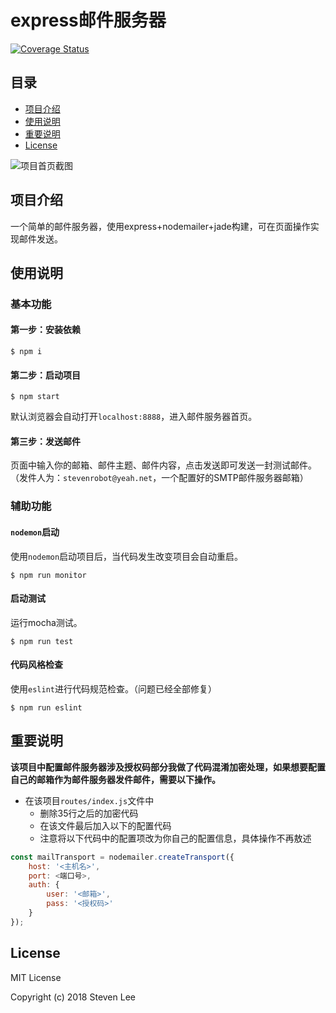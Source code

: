 # **express邮件服务器**

<p>

<a href="https://coveralls.io/github/momodiy/nodemailer-SMTP-server?branch=master">
<img src="https://coveralls.io/repos/github/momodiy/nodemailer-SMTP-server/badge.svg?branch=master" alt="Coverage Status"></a>
</p>

## 目录  
* [项目介绍](#项目介绍)  
* [使用说明](#使用说明)
* [重要说明](#重要说明)
* [License](#License)  


![项目首页截图](public/images/node-email-server.webp)
<a name="项目介绍"></a>  
## 项目介绍 
一个简单的邮件服务器，使用express+nodemailer+jade构建，可在页面操作实现邮件发送。


<a name="使用说明"></a>  
## 使用说明
### 基本功能
#### **第一步：安装依赖**

```
$ npm i
```
#### **第二步：启动项目**
```
$ npm start
```
默认浏览器会自动打开`localhost:8888`，进入邮件服务器首页。


#### **第三步：发送邮件**

页面中输入你的邮箱、邮件主题、邮件内容，点击发送即可发送一封测试邮件。（发件人为：`stevenrobot@yeah.net`，一个配置好的SMTP邮件服务器邮箱）

### 辅助功能
#### **`nodemon`启动**
使用`nodemon`启动项目后，当代码发生改变项目会自动重启。

```
$ npm run monitor
```

#### **启动测试**
运行mocha测试。
```
$ npm run test
```


#### **代码风格检查**
使用`eslint`进行代码规范检查。（问题已经全部修复）
```
$ npm run eslint
```

<a name="重要说明"></a>  
## 重要说明

**该项目中配置邮件服务器涉及授权码部分我做了代码混淆加密处理，如果想要配置自己的邮箱作为邮件服务器发件邮件，需要以下操作。**

- 在该项目`routes/index.js`文件中
    - 删除35行之后的加密代码
    - 在该文件最后加入以下的配置代码
    - 注意将以下代码中的配置项改为你自己的配置信息，具体操作不再敖述

```js
const mailTransport = nodemailer.createTransport({
    host: '<主机名>',
    port: <端口号>,
    auth: {
        user: '<邮箱>',
        pass: '<授权码>'
    }
});
```

<a name="License"></a>  
## License

MIT License

Copyright (c) 2018 Steven Lee


